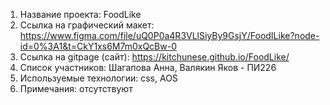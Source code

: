 ﻿1.	Название проекта: FoodLike
2.	Ссылка на графический макет: https://www.figma.com/file/uQ0P0a4R3VLlSiyBy9GsjY/FoodILike?node-id=0%3A1&t=CkY1xs6M7m0xQcBw-0
3.	Ссылка на gitpage (сайт): https://kitchunese.github.io/FoodLike/
4.	Список участников: Шагапова Анна, Валякин Яков - ПИ226
5.	Используемые технологии: css, AOS
6.	Примечания: отсутствуют 
